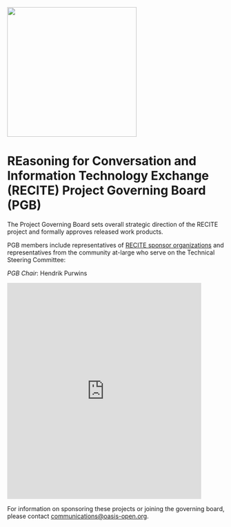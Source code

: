<img src="artwork/RECITE-5.png" width="300">

<h1>REasoning for Conversation and Information Technology Exchange (RECITE) Project Governing Board (PGB)</h1>

<p>The Project Governing Board sets overall strategic direction of the RECITE project and formally approves released work products.</p> 

<p>PGB members include representatives of <a href="https://github.com/recite-oasis/oasis-open-project/blob/main/SPONSORS.md">RECITE sponsor organizations</a> and representatives from the community at-large who serve on the Technical Steering Committee:</p>

<p><i>PGB Chair</i>: Hendrik Purwins</p>

<p><iframe src="https://docs.google.com/spreadsheets/d/e/2PACX-1vT38MUZFWO1ISzQWC6wSulN7IJCmYdSOIxBiofgO4c8mRF0hOuLEO59bW6McK2Lm0DgJkpaPLAf38AI/pubhtml?gid=1364586166&amp;single=true&amp;widget=true&amp;headers=false" style="border-style: none; width: 450px; height: 500px" title="RECITE Open Project Governing Board members"></iframe>
</p>

<p>For information on sponsoring these projects or joining the governing board, please contact <a href="mailto:communications@oasis-open.org">communications@oasis-open.org</a>.</p>
